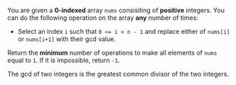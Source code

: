 You are given a **0-indexed** array `nums` consisiting of **positive** integers. You can do the following operation on the array **any** number of times:

- Select an index `i` such that `0 <= i < n - 1` and replace either of `nums[i]` or `nums[i+1]` with their gcd value.

Return the **minimum** number of operations to make all elements of `nums` equal to `1`. If it is impossible, return `-1`.

The gcd of two integers is the greatest common divisor of the two integers.